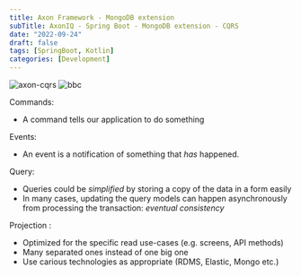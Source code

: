 ```yaml
---
title: Axon Framework - MongoDB extension
subTitle: AxonIQ - Spring Boot - MongoDB extension - CQRS  
date: "2022-09-24"
draft: false
tags: [SpringBoot, Kotlin]
categories: [Development]
---
```


![axon-cqrs](/static/axon/axon-cqrs.jpg)
![bbc](/static/axon/bbc.jpg)



Commands:
* A command tells our application to do something

Events:
* An event is a notification of something that _has_ happened.

Query:
* Queries could be _simplified_ by storing a copy of the data in a form easily
* In many cases, updating the query models can happen asynchronously from processing the transaction: _eventual consistency_


Projection :
* Optimized for the specific read use-cases (e.g. screens, API methods)
* Many separated ones instead of one big one
* Use carious technologies as appropriate (RDMS, Elastic, Mongo etc.)
